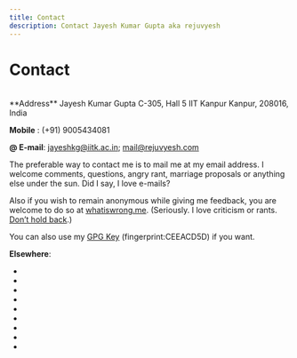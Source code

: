 ```yaml
---
title: Contact
description: Contact Jayesh Kumar Gupta aka rejuvyesh
---
```


Contact
=======

</br>
<span class="icon-envelop" aria-hidden="true" style="color:#005580;"></span> **Address**   
Jayesh Kumar Gupta   
C-305, Hall 5   
IIT Kanpur   
Kanpur, 208016, India


<span class="icon-mobile" aria-hidden="true" style="color:#005580;"></span>**Mobile** : (+91)    9005434081

**@ E-mail**:
<jayeshkg@iitk.ac.in>; <mail@rejuvyesh.com>

The preferable way to contact me is to mail me at my email address. I welcome comments, questions, angry rant, marriage proposals or anything else under the sun. Did I say, I love e-mails?

Also if you wish to remain anonymous while giving me feedback, you are welcome to do so at [whatiswrong.me](http://whatiswrongwith.me/rejuvyesh). (Seriously. I love criticism or rants. [Don’t hold back](http://web.archive.org/web/20130426112421/http://sl4.org/crocker.html).)

You can also use my [GPG Key](/rejuvyesh.key) (fingerprint:CEEACD5D) if you want.

**Elsewhere**:

<ul class="social">
<li><a href="https://plus.google.com/105860864855598040575/posts" title="Google Plus"aria-hidden="true" class="icon-google-plus" style="color:#d64937;"></a></li>
<li><a href="https://www.facebook.com/jayesh.k.gupta" title="Facebook"aria-hidden="true" class="icon-facebook" style="color:#3b5997;"></a></li>
<li><a href="https://twitter.com/rejuvyesh" title="Twitter" aria-hidden="true" class="icon-twitter" style="color:#41b7d8;"></a></li>
<li><a href="https://www.youtube.com/channel/UCaaAgWuJvm3xS_G3SRoNEBA" title="Youtube" aria-hidden="true" class="icon-youtube" style="color:#c4302b;"></a></li>
<li><a href="https://github.com/rejuvyesh" title="Github" aria-hidden="true" class="icon-github" style="color:#171515;"></a></li>
<li><a href="http://www.last.fm/user/rejuvyesh" title="Last.FM" aria-hidden="true" class="icon-lastfm" style="color:#c3000d;"></a></li>
<li><a href="http://in.linkedin.com/pub/jayesh-kumar-gupta/46/6ba/1b8" title="Linkedin" aria-hidden="true" class="icon-linkedin" style="color:#0073b2;"></a></li>
<li><a href="https://secure.flickr.com/photos/rejuvyesh/" title="Flickr" aria-hidden="true" class="icon-flickr" style="color:#ff0084;"></a></li>
<li><a href="http://www.goodreads.com/rejuvyesh" title="Goodreads" aria-hidden="true" class="icon-books" style="color:#382110;"></a></li>
</ul>
